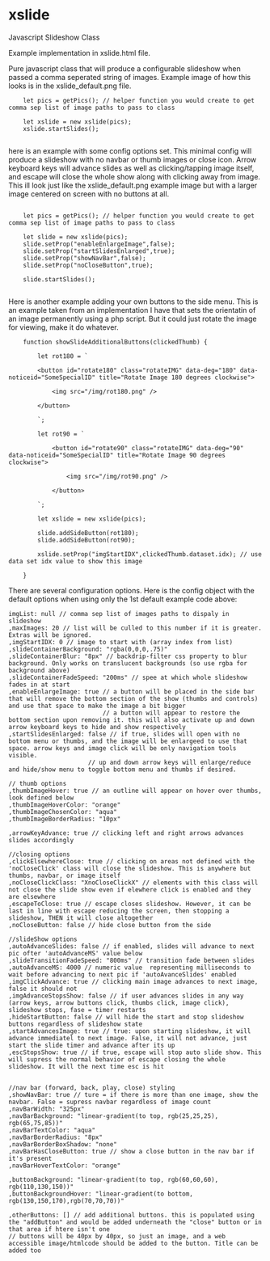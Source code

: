 # xslide
Javascript Slideshow Class

Example implementation in xslide.html file.

Pure javascript class that will produce a configurable slideshow when passed a comma seperated string of images. Example image of how this looks is in the xslide_default.png file. 


```
    let pics = getPics(); // helper function you would create to get comma sep list of image paths to pass to class
    
    let xslide = new xslide(pics);
    xslide.startSlides();
    
```

here is an example with some config options set. This minimal config will produce a slideshow with no navbar or thumb images or close icon.
Arrow keyboard keys will advance slides as well as clicking/tapping image itself, and escape will close the whole show along with clicking away from image. This ill 
look just like the xslide_default.png example image but with a larger image centered on screen with no buttons at all.

```

    let pics = getPics(); // helper function you would create to get comma sep list of image paths to pass to class
    
    let slide = new xslide(pics);
    slide.setProp("enableEnlargeImage",false);
    slide.setProp("startSlidesEnlarged",true);
    slide.setProp("showNavBar",false);
    slide.setProp("noCloseButton",true);

    slide.startSlides(); 
    

```
Here is another example adding your own buttons to the side menu. This is an example taken from an implementation I have that sets the orientatin of an image permanently using a php script. But it could just rotate the image for viewing, make it do whatever.


```
    function showSlideAdditionalButtons(clickedThumb) {

        let rot180 = `

        <button id="rotate180" class="rotateIMG" data-deg="180" data-noticeid="SomeSpecialID" title="Rotate Image 180 degrees clockwise">

            <img src="/img/rot180.png" />

        </button>

        `;

        let rot90 = `

            <button id="rotate90" class="rotateIMG" data-deg="90" data-noticeid="SomeSpecialID" title="Rotate Image 90 degrees clockwise">

                <img src="/img/rot90.png" />

            </button>

        `;

        let xslide = new xslide(pics);

        slide.addSideButton(rot180);
        slide.addSideButton(rot90);

        xslide.setProp("imgStartIDX",clickedThumb.dataset.idx); // use data set idx value to show this image

    }

```
There are several configuration options. Here is the config object with the default options when using only the 1st default example code above:

   
```
imgList: null // comma sep list of images paths to dispaly in slideshow
,maxImages: 20 // list will be culled to this number if it is greater. Extras will be ignored.
,imgStartIDX: 0 // image to start with (array index from list)
,slideContainerBackground: "rgba(0,0,0,.75)"
,slideContainerBlur: "8px" // backdrip-filter css property to blur background. Only works on translucent backgrounds (so use rgba for background above)
,slideContainerFadeSpeed: "200ms" // spee at which whole slideshow fades in at start
,enableEnlargeImage: true // a button will be placed in the side bar that will remove the bottom section of the show (thumbs and controls) and use that space to make the image a bit bigger
                          // a button will appear to restore the bottom section upon removing it. this will also activate up and down arrow keyboard keys to hide and show respectively
,startSlidesEnlarged: false // if true, slides will open with no bottom menu or thumbs, and the image will be enlargeed to use that space. arrow keys and image click will be only navigation tools visible. 
                      // up and down arrow keys will enlarge/reduce and hide/show menu to toggle bottom menu and thumbs if desired.

// thumb options
,thumbImageHover: true // an outline will appear on hover over thumbs, look defined below
,thumbImageHoverColor: "orange"
,thumbImageChosenColor: "aqua"
,thumbImageBorderRadius: "10px"

,arrowKeyAdvance: true // clicking left and right arrows advances slides accordingly

//closing options
,clickElsewhereClose: true // clicking on areas not defined with the 'noCloseClick' class will close the slideshow. This is anywhere but thumbs, navbar, or image itself
,noCloseClickClass: "XnoCloseClickX" // elements with this class will not close the slide show even if elewhere click is enabled and they are elsewhere
,escapeToClose: true // escape closes slideshow. However, it can be last in line with escape reducing the screen, then stopping a slideshow, THEN it will close altogether
,noCloseButton: false // hide close button from the side

//slideShow options
,autoAdvanceSlides: false // if enabled, slides will advance to next pic ofter 'autoAdvanceMS' value below
,slideTransitionFadeSpeed: "800ms" // transition fade between slides
,autoAdvanceMS: 4000 // numeric value  representing milliseconds to wait before advancing to next pic if 'autoAvanceSlides' enabled
,imgClickAdvance: true // clicking main image advances to next image, false it should not
,imgAdvanceStopsShow: false // if user advances slides in any way (arrow keys, arrow buttons click, thumbs click, image click), slideshow stops, fase = timer restarts
,hideStartButton: false // will hide the start and stop slideshow buttons regardless of slideshow state
,startAdvancesImage: true // true: upon starting slideshow, it will advance immediatel to next image. False, it will not advance, just start the slide timer and advance after its up
,escStopsShow: true // if true, escape will stop auto slide show. This will supress the normal behavior of escape closing the whole slideshow. It will the next time esc is hit


//nav bar (forward, back, play, close) styling
,showNavBar: true // ture = if there is more than one image, show the navbar. False = supress navbar regardless of image count
,navBarWidth: "325px"
,navBarBackground: "linear-gradient(to top, rgb(25,25,25), rgb(65,75,85))"
,navBarTextColor: "aqua"
,navBarBorderRadius: "8px"
,navBarBorderBoxShadow: "none"
,navBarHasCloseButton: true // show a close button in the nav bar if it's present
,navBarHoverTextColor: "orange"

,buttonBackground: "linear-gradient(to top, rgb(60,60,60), rgb(110,130,150))"
,buttonBackgroundHover: "linear-gradient(to bottom, rgb(130,150,170),rgb(70,70,70))"

,otherButtons: [] // add additional buttons. this is populated using the "addButton" and would be added underneath the "close" button or in that area if htere isn't one
// buttons will be 40px by 40px, so just an image, and a web accessible image/htmlcode should be added to the button. Title can be added too

```
